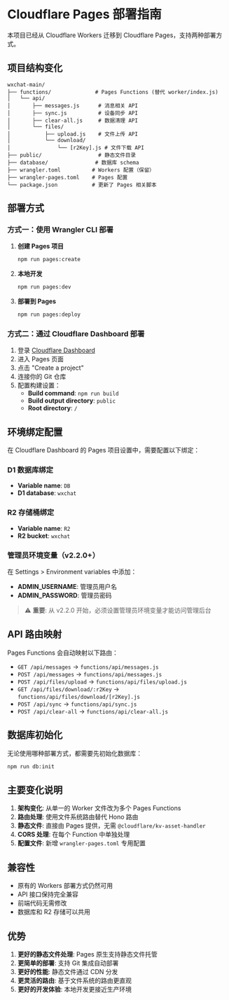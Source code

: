 # Cloudflare Pages 部署指南

本项目已经从 Cloudflare Workers 迁移到 Cloudflare Pages，支持两种部署方式。

## 项目结构变化

```
wxchat-main/
├── functions/              # Pages Functions (替代 worker/index.js)
│   └── api/
│       ├── messages.js      # 消息相关 API
│       ├── sync.js          # 设备同步 API
│       ├── clear-all.js     # 数据清理 API
│       └── files/
│           ├── upload.js    # 文件上传 API
│           └── download/
│               └── [r2Key].js # 文件下载 API
├── public/                  # 静态文件目录
├── database/               # 数据库 schema
├── wrangler.toml          # Workers 配置（保留）
├── wrangler-pages.toml    # Pages 配置
└── package.json           # 更新了 Pages 相关脚本
```

## 部署方式

### 方式一：使用 Wrangler CLI 部署

1. **创建 Pages 项目**
   ```bash
   npm run pages:create
   ```

2. **本地开发**
   ```bash
   npm run pages:dev
   ```

3. **部署到 Pages**
   ```bash
   npm run pages:deploy
   ```

### 方式二：通过 Cloudflare Dashboard 部署

1. 登录 [Cloudflare Dashboard](https://dash.cloudflare.com)
2. 进入 Pages 页面
3. 点击 "Create a project"
4. 连接你的 Git 仓库
5. 配置构建设置：
   - **Build command**: `npm run build`
   - **Build output directory**: `public`
   - **Root directory**: `/`

## 环境绑定配置

在 Cloudflare Dashboard 的 Pages 项目设置中，需要配置以下绑定：

### D1 数据库绑定
- **Variable name**: `DB`
- **D1 database**: `wxchat`

### R2 存储桶绑定
- **Variable name**: `R2`
- **R2 bucket**: `wxchat`

### 管理员环境变量（v2.2.0+）
在 Settings > Environment variables 中添加：
- **ADMIN_USERNAME**: 管理员用户名
- **ADMIN_PASSWORD**: 管理员密码

> ⚠️ **重要**: 从 v2.2.0 开始，必须设置管理员环境变量才能访问管理后台

## API 路由映射

Pages Functions 会自动映射以下路由：

- `GET /api/messages` → `functions/api/messages.js`
- `POST /api/messages` → `functions/api/messages.js`
- `POST /api/files/upload` → `functions/api/files/upload.js`
- `GET /api/files/download/:r2Key` → `functions/api/files/download/[r2Key].js`
- `POST /api/sync` → `functions/api/sync.js`
- `POST /api/clear-all` → `functions/api/clear-all.js`

## 数据库初始化

无论使用哪种部署方式，都需要先初始化数据库：

```bash
npm run db:init
```

## 主要变化说明

1. **架构变化**: 从单一的 Worker 文件改为多个 Pages Functions
2. **路由处理**: 使用文件系统路由替代 Hono 路由
3. **静态文件**: 直接由 Pages 提供，无需 `@cloudflare/kv-asset-handler`
4. **CORS 处理**: 在每个 Function 中单独处理
5. **配置文件**: 新增 `wrangler-pages.toml` 专用配置

## 兼容性

- 原有的 Workers 部署方式仍然可用
- API 接口保持完全兼容
- 前端代码无需修改
- 数据库和 R2 存储可以共用

## 优势

1. **更好的静态文件处理**: Pages 原生支持静态文件托管
2. **更简单的部署**: 支持 Git 集成自动部署
3. **更好的性能**: 静态文件通过 CDN 分发
4. **更灵活的路由**: 基于文件系统的路由更直观
5. **更好的开发体验**: 本地开发更接近生产环境